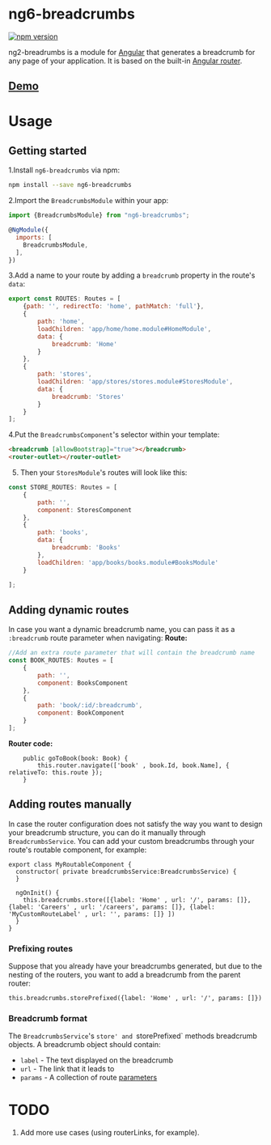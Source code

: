# ng6-breadcrumbs
[![npm version](https://badge.fury.io/js/ng6-breadcrumbs.svg)](https://badge.fury.io/js/ng6-breadcrumbs)

ng2-breadrumbs is a module for [Angular](https://angular.io/) that generates a breadcrumb for any page of your application. It is based on the built-in [Angular router](https://angular.io/docs/ts/latest/guide/router.html).

## [Demo](https://centroida.github.io/ng4-breadcrumbs/)

# Usage

## Getting started

1.Install `ng6-breadcrumbs` via npm:

```bash
npm install --save ng6-breadcrumbs
```

2.Import the `BreadcrumbsModule` within your app:

```js
import {BreadcrumbsModule} from "ng6-breadcrumbs";

@NgModule({
  imports: [
    BreadcrumbsModule,
  ],
})
```

3.Add a name to your route by adding a `breadcrumb` property in the route's `data`:

```js
export const ROUTES: Routes = [
    {path: '', redirectTo: 'home', pathMatch: 'full'},
    {
        path: 'home',
        loadChildren: 'app/home/home.module#HomeModule',
        data: {
            breadcrumb: 'Home'
        }
    },
    {
        path: 'stores',
        loadChildren: 'app/stores/stores.module#StoresModule',
        data: {
            breadcrumb: 'Stores'
        }
    }
];
```

4.Put the `BreadcrumbsComponent`'s selector within your template:

```html
<breadcrumb [allowBootstrap]="true"></breadcrumb>
<router-outlet></router-outlet>
```

5. Then your `StoresModule`'s routes will look like this:

```js
const STORE_ROUTES: Routes = [
    {
        path: '',
        component: StoresComponent
    },
    {
        path: 'books',
        data: {
            breadcrumb: 'Books'
        },
        loadChildren: 'app/books/books.module#BooksModule'
    }

];
```

## Adding dynamic routes

In case you want a dynamic breadcrumb name, you can pass it as a `:breadcrumb` route parameter when navigating:
**Route:**
```js
//Add an extra route parameter that will contain the breadcrumb name
const BOOK_ROUTES: Routes = [
    {
        path: '',
        component: BooksComponent
    },
    {
        path: 'book/:id/:breadcrumb',
        component: BookComponent
    }
];
```
**Router code:**
```
    public goToBook(book: Book) {
        this.router.navigate(['book' , book.Id, book.Name], { relativeTo: this.route });
    }
```


## Adding routes manually

In case the router configuration does not satisfy the way you want to design your breadcrumb structure, you can do it manually through `BreadcrumbsService`. You can add your custom breadcrumbs through your route's routable component, for example:


```
export class MyRoutableComponent {
  constructor( private breadcrumbsService:BreadcrumbsService) {
  }

  ngOnInit() {
    this.breadcrumbs.store([{label: 'Home' , url: '/', params: []},{label: 'Careers' , url: '/careers', params: []}, {label:  'MyCustomRouteLabel' , url: '', params: []} ])
  }
}

```

### Prefixing routes
 Suppose that you already have your breadcrumbs generated, but due to the nesting of the routers, you want to add a breadcrumb from the parent router:

```
this.breadcrumbs.storePrefixed({label: 'Home' , url: '/', params: []})
```

### Breadcrumb format
The `BreadcrumbsService`'s `store' and `storePrefixed` methods breadcrumb objects. A breadcrumb object should contain:
- `label` -  The text displayed on the breadcrumb
- `url` - The link that it leads to
- `params` - A collection of route [parameters](https://angular.io/api/router/Params)


# TODO
 1. Add more use cases (using routerLinks, for example).

